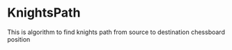 # KnightsPath
This is algorithm to find knights path from source to destination chessboard position
